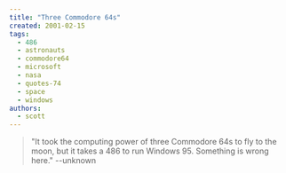 ```yaml
---
title: "Three Commodore 64s"
created: 2001-02-15
tags: 
  - 486
  - astronauts
  - commodore64
  - microsoft
  - nasa
  - quotes-74
  - space
  - windows
authors: 
  - scott
---
```


> "It took the computing power of three Commodore 64s to fly to the moon, but it takes a 486 to run Windows 95. Something is wrong here." \--unknown
